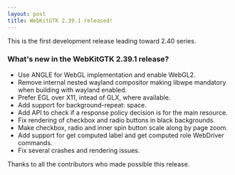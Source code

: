 ```yaml
---
layout: post
title: WebKitGTK 2.39.1 released!
---
```


This is the first development release leading toward 2.40 series.

### What's new in the WebKitGTK 2.39.1 release?

 - Use ANGLE for WebGL implementation and enable WebGL2.
 - Remove internal nested wayland compositor making libwpe mandatory when building with wayland enabled.
 - Prefer EGL over X11, intead of GLX, where available.
 - Add support for background-repeat: space.
 - Add API to check if a response policy decision is for the main resource.
 - Fix rendering of checkbox and radio buttons in black backgrounds.
 - Make checkbox, radio and inner spin button scale along by page zoom.
 - Add support for get computed label and get computed role WebDriver commands.
 - Fix several crashes and rendering issues.

Thanks to all the contributors who made possible this release.
